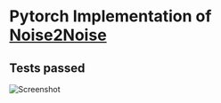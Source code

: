 # Pytorch Implementation of [Noise2Noise](https://arxiv.org/abs/1803.04189)

## Tests passed
![Screenshot](https://i.ibb.co/VJTbsFg/image.png)
